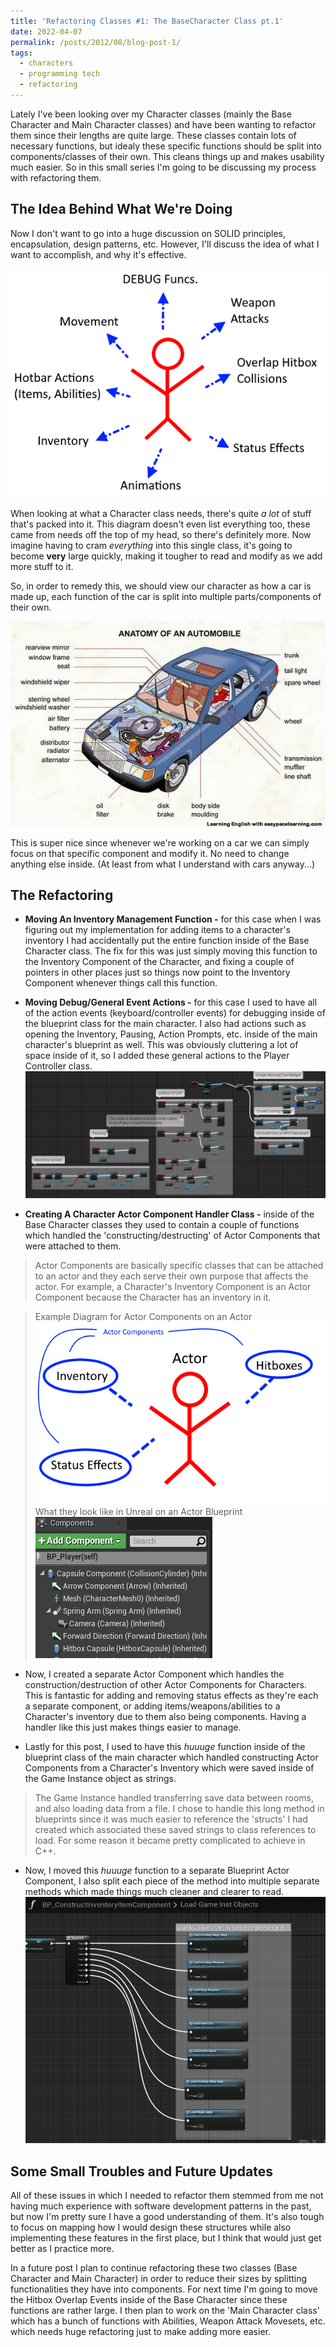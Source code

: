 ```yaml
---
title: 'Refactoring Classes #1: The BaseCharacter Class pt.1'
date: 2022-04-07
permalink: /posts/2012/08/blog-post-1/
tags:
  - characters
  - programming tech
  - refactoring
---
```


Lately I've been looking over my Character classes (mainly the Base Character and Main Character classes) and have been wanting to refactor them since their lengths are quite large. These classes contain lots of necessary functions, but idealy these specific functions should be split into components/classes of their own. This cleans things up and makes usability much easier. So in this small series I'm going to be discussing my process with refactoring them.

The Idea Behind What We're Doing
------
Now I don't want to go into a huge discussion on SOLID principles, encapsulation, design patterns, etc. However, I'll discuss the idea of what I want to accomplish, and why it's effective.  

![image info](\images\blog\post2\characterComponentModel.png "Brief sketch diagram of the components of a character")

When looking at what a Character class needs, there's quite *a lot* of stuff that's packed into it. This diagram doesn't even list everything too, these came from needs off the top of my head, so there's definitely more. Now imagine having to cram *everything* into this single class, it's going to become **very** large quickly, making it tougher to read and modify as we add more stuff to it.

So, in order to remedy this, we should view our character as how a car is made up, each function of the car is split into multiple parts/components of their own.  

![image info](\images\blog\post2\car_parts.jpg "Components of a car")

This is super nice since whenever we're working on a car we can simply focus on that specific component and modify it. No need to change anything else inside. (At least from what I understand with cars anyway...)

The Refactoring
------
- **Moving An Inventory Management Function -** for this case when I was figuring out my implementation for adding items to a character's inventory I had accidentally put the entire function inside of the Base Character class. The fix for this was just simply moving this function to the Inventory Component of the Character, and fixing a couple of pointers in other places just so things now point to the Inventory Component whenever things call this function.

- **Moving Debug/General Event Actions -** for this case I used to have all of the action events (keyboard/controller events) for debugging inside of the blueprint class for the main character. I also had actions such as opening the Inventory, Pausing, Action Prompts, etc. inside of the main character's blueprint as well. This was obviously cluttering a lot of space inside of it, so I added these general actions to the Player Controller class.
![image info](\images\blog\post2\controllerClass.PNG "Actor Components Ex.")

- **Creating A Character Actor Component Handler Class -** inside of the Base Character classes they used to contain a couple of functions which handled the 'constructing/destructing' of Actor Components that were attached to them. 
 >Actor Components are basically specific classes that can be attached to an actor and they each serve their own purpose that affects the actor. For example, a Character's Inventory Component is an Actor Component because the Character has an inventory in it.  
  
>Example Diagram for Actor Components on an Actor  
![image info](\images\blog\post2\actorComponents.png "Actor Components Ex.")  
>What they look like in Unreal on an Actor Blueprint  
![image info](\images\blog\post2\characterComponentsExample.PNG "Actor Components Ex. in Unreal") 
- Now, I created a separate Actor Component which handles the construction/destruction of other Actor Components for Characters. This is fantastic for adding and removing status effects as they're each a separate component, or adding items/weapons/abilities to a Character's inventory due to them also being components. Having a handler like this just makes things easier to manage.

- Lastly for this post, I used to have this *huuuge* function inside of the blueprint class of the main character which handled constructing Actor Components from a Character's Inventory which were saved inside of the Game Instance object as strings.
 >The Game Instance handled transferring save data between rooms, and also loading data from a file.
 >I chose to handle this long method in blueprints since it was much easier to reference the 'structs' I had created which associated these saved strings to class references to load. For some reason it became pretty complicated to achieve in C++.
- Now, I moved this *huuuge* function to a separate Blueprint Actor Component, I also split each piece of the method into multiple separate methods which made things much cleaner and clearer to read.  
![image info](\images\blog\post2\BP_constructInventoryItemComp.PNG "Construct Inv. Item Component")

Some Small Troubles and Future Updates
------
All of these issues in which I needed to refactor them stemmed from me not having much experience with software development patterns in the past, but now I'm pretty sure I have a good understanding of them. It's also tough to focus on mapping how I would design these structures while also implementing these features in the first place, but I think that would just get better as I practice more.

In a future post I plan to continue refactoring these two classes (Base Character and Main Character) in order to reduce their sizes by splitting functionalities they have into components. For next time I'm going to move the Hitbox Overlap Events inside of the Base Character since these functions are rather large. I then plan to work on the 'Main Character class' which has a bunch of functions with Abilities, Weapon Attack Movesets, etc. which needs huge refactoring just to make adding more easier.